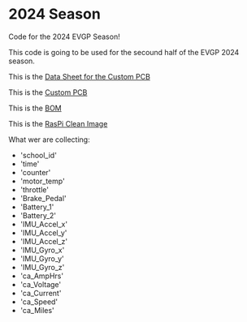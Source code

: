 # 2024 Season
Code for the 2024 EVGP Season! 

This code is going to be used for the secound half of the EVGP 2024 season.   


This is the [Data Sheet for the Custom PCB](https://docs.google.com/spreadsheets/d/15kSAu5pA1Y1AAPZzBdOlti_N4NkpJJZ0PZrQNUFwt9k/edit#gid=0 "Data Sheet for the Custom PCB")

This is the [Custom PCB](https://easyeda.com/editor#project_id=99b9e3133bff47dbbdddb0e3c670ed9f "Custom PCB")

This is the [BOM](https://docs.google.com/spreadsheets/d/1r4ZYMB1CGVrokjruQE8f5Ll6aA9RmMalyvEBq1IVlM4/edit#gid=1060802711 "BOM")

This is the [RasPi Clean Image](https://drive.google.com/file/d/1dLaY05kyVhCw5t2BLcr5kzJpe_fP41Z4/view?usp=sharing "RasPi Clean Image")



What wer are collecting:
- 'school_id'
- 'time'
- 'counter'
- 'motor_temp'
- 'throttle'
- 'Brake_Pedal'
- 'Battery_1'
- 'Battery_2'
- 'IMU_Accel_x'
- 'IMU_Accel_y'
- 'IMU_Accel_z'
- 'IMU_Gyro_x'
- 'IMU_Gyro_y'
- 'IMU_Gyro_z'
- 'ca_AmpHrs'
- 'ca_Voltage'
- 'ca_Current'
- 'ca_Speed'
- 'ca_Miles'
